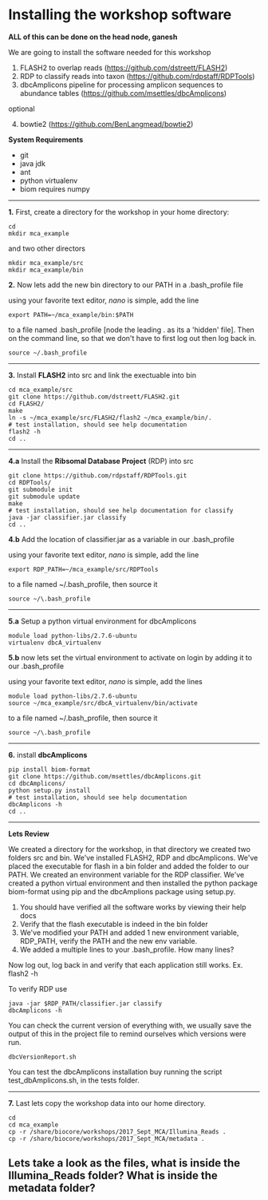 Installing the workshop software
===============================================

**ALL of this can be done on the head node, ganesh**

We are going to install the software needed for this workshop

1. FLASH2 to overlap reads (https://github.com/dstreett/FLASH2)
2. RDP to classify reads into taxon (https://github.com/rdpstaff/RDPTools)
3. dbcAmplicons pipeline for processing amplicon sequences to abundance tables (https://github.com/msettles/dbcAmplicons)

optional

4. bowtie2 (https://github.com/BenLangmead/bowtie2)

**System Requirements**

* git
* java jdk
* ant
* python virtualenv
* biom requires numpy

---

**1\.** First, create a directory for the workshop in your home directory:

    cd 
    mkdir mca_example

and two other directors 

	mkdir mca_example/src
	mkdir mca_example/bin

**2\.** Now lets add the new bin directory to our PATH in a .bash_profile file

using your favorite text editor, _nano_ is simple, add the line

	export PATH=~/mca_example/bin:$PATH

to a file named \.bash_profile [node the leading \. as its a 'hidden' file]. Then on the command line, so that we don't have to first log out then log back in.

	source ~/.bash_profile

---

**3\.** Install **FLASH2** into src and link the exectuable into bin

	cd mca_example/src
	git clone https://github.com/dstreett/FLASH2.git
	cd FLASH2/
	make
	ln -s ~/mca_example/src/FLASH2/flash2 ~/mca_example/bin/.
	# test installation, should see help documentation
	flash2 -h
	cd ..

---	

**4\.a** Install the **Ribsomal Database Project** (RDP) into src

	git clone https://github.com/rdpstaff/RDPTools.git
	cd RDPTools/
	git submodule init
	git submodule update
	make
	# test installation, should see help documentation for classify
	java -jar classifier.jar classify
	cd ..

**4\.b** Add the location of classifier.jar as a variable in our .bash_profile

using your favorite text editor, _nano_ is simple, add the line

	export RDP_PATH=~/mca_example/src/RDPTools

to a file named ~/\.bash_profile, then source it	

	source ~/\.bash_profile

---

**5\.a** Setup a python virtual environment for dbcAmplicons

	module load python-libs/2.7.6-ubuntu
	virtualenv dbcA_virtualenv

**5\.b** now lets set the virtual environment to activate on login by adding it to our .bash_profile

using your favorite text editor, _nano_ is simple, add the lines

	module load python-libs/2.7.6-ubuntu
	source ~/mca_example/src/dbcA_virtualenv/bin/activate
	
to a file named ~/\.bash_profile, then source it	

	source ~/\.bash_profile

---

**6\.** install **dbcAmplicons**

	pip install biom-format
	git clone https://github.com/msettles/dbcAmplicons.git
	cd dbcAmplicons/
	python setup.py install
	# test installation, should see help documentation
	dbcAmplicons -h
	cd ..

---

**Lets Review**

We created a directory for the workshop, in that directory we created two folders src and bin. We've installed FLASH2, RDP and dbcAmplicons. We've placed the executable for flash in a bin folder and added the folder to our PATH. We created an environment variable for the RDP classifier. We've created a python virtual environment and then installed the python package biom-format using pip and the dbcAmplions package using setup.py.

1. You should have verified all the software works by viewing their help docs
2. Verify that the flash executable is indeed in the bin folder
3. We've modified your PATH and added 1 new environment variable, RDP_PATH, verify the PATH and the new env variable.
4. We added a multiple lines to your \.bash_profile. How many lines?

Now log out, log back in and verify that each application still works. Ex.
	flash2 -h

To verify RDP use 

	java -jar $RDP_PATH/classifier.jar classify
	dbcAmplicons -h

You can check the current version of everything with, we usually save the output of this in the project file to remind ourselves which versions were run.

	dbcVersionReport.sh

You can test the dbcAmplicons installation buy running the script test_dbAmplicons.sh, in the tests folder.

---

**7\.** Last lets copy the workshop data into our home directory.

	cd 
	cd mca_example
	cp -r /share/biocore/workshops/2017_Sept_MCA/Illumina_Reads .
	cp -r /share/biocore/workshops/2017_Sept_MCA/metadata .

Lets take a look as the files, what is inside the Illumina_Reads folder? What is inside the metadata folder?
---